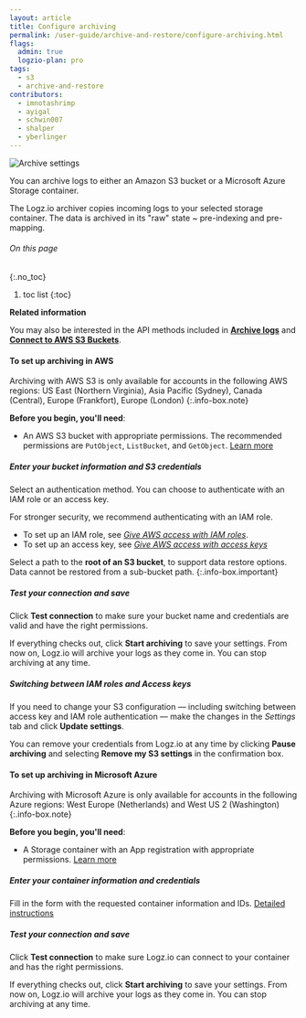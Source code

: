 ```yaml
---
layout: article
title: Configure archiving
permalink: /user-guide/archive-and-restore/configure-archiving.html
flags:
  admin: true
  logzio-plan: pro
tags:
  - s3
  - archive-and-restore
contributors:
  - imnotashrimp
  - ayigal
  - schwin007
  - shalper
  - yberlinger
---
```


![Archive settings](https://dytvr9ot2sszz.cloudfront.net/logz-docs/archive-azure/archive-settings-112020.png)

You can archive logs to either an Amazon S3 bucket or a Microsoft Azure Storage container.

The Logz.io archiver copies incoming logs to your selected storage container. The data is archived in its "raw" state ~ pre-indexing and pre-mapping.

###### On this page
{:.no_toc}

1. toc list
{:toc}

**Related information**

You may also be interested in the API methods included in [**Archive logs**](https://docs.logz.io/api/#tag/Archive-logs) and [**Connect to AWS S3 Buckets**](https://docs.logz.io/api/#tag/Connect-to-S3-Buckets).

#### To set up archiving in AWS


<!--info-box-start:info -->
Archiving with AWS S3 is only available for accounts in the following AWS regions: US East (Northern Virginia), Asia Pacific (Sydney), Canada (Central), Europe (Frankfort), Europe (London)
{:.info-box.note}
<!--info-box-end -->

**Before you begin, you'll need**:

* An AWS S3 bucket with appropriate permissions. The recommended permissions are `PutObject`, `ListBucket`, and `GetObject`. [Learn more](/user-guide/archive-and-restore/set-s3-permissions.html)

<div class="tasklist">

##### Enter your bucket information and S3 credentials

Select an authentication method. You can choose to authenticate with an IAM role
or an access key.

For stronger security,
we recommend authenticating with an IAM role.

* To set up an IAM role, see
  [_Give AWS access with IAM roles_]({{site.baseurl}}/user-guide/give-aws-access-with-iam-roles/).
* To set up an access key, see
  [_Give AWS access with access keys_]({{site.baseurl}}/user-guide/give-aws-access-with-access-keys/)

<!--info-box-start:info -->
Select a path to the **root of an S3 bucket**, to support data restore options. Data cannot be restored from a sub-bucket path.
{:.info-box.important}
<!--info-box-end -->

##### Test your connection and save

Click **Test connection** to make sure your bucket name and credentials
are valid and have the right permissions.

If everything checks out, click **Start archiving** to save your settings.
From now on, Logz.io will archive your logs as they come in.
You can stop archiving at any time.

##### Switching between IAM roles and Access keys

If you need to change your S3 configuration —
including switching between access key and IAM role authentication —
make the changes in the _Settings_ tab and click **Update settings**.

You can remove your credentials from Logz.io at any time
by clicking **Pause archiving**
and selecting **Remove my S3 settings** in the confirmation box.

</div>

#### To set up archiving in Microsoft Azure

<!--info-box-start:info -->
Archiving with Microsoft Azure is only available for accounts in the following Azure regions: West Europe (Netherlands) and West US 2 (Washington) 
{:.info-box.note}
<!--info-box-end -->

**Before you begin, you'll need**:

* A Storage container with an App registration with appropriate permissions. [Learn more](/user-guide/archive-and-restore/azure-blob-permissions/#minimal-permissions)

<div class="tasklist">

##### Enter your container information and credentials

Fill in the form with the requested container information and IDs. [Detailed instructions](/user-guide/archive-and-restore/azure-blob-permissions/)

##### Test your connection and save

Click **Test connection** to make sure Logz.io can connect to your container and has the right permissions.

If everything checks out, click **Start archiving** to save your settings.
From now on, Logz.io will archive your logs as they come in.
You can stop archiving at any time.

</div>

